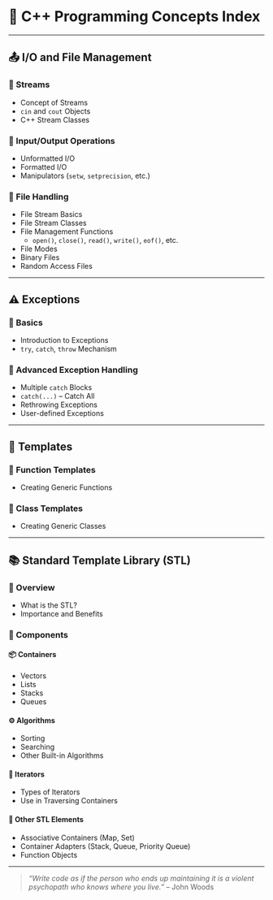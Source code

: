 # 📘 C++ Programming Concepts Index

---

## 📤 I/O and File Management

### 🔹 Streams
- Concept of Streams
- `cin` and `cout` Objects
- C++ Stream Classes

### 🔹 Input/Output Operations
- Unformatted I/O
- Formatted I/O
- Manipulators (`setw`, `setprecision`, etc.)

### 🔹 File Handling
- File Stream Basics
- File Stream Classes
- File Management Functions
  - `open()`, `close()`, `read()`, `write()`, `eof()`, etc.
- File Modes
- Binary Files
- Random Access Files

---

## ⚠️ Exceptions

### 🔹 Basics
- Introduction to Exceptions
- `try`, `catch`, `throw` Mechanism

### 🔹 Advanced Exception Handling
- Multiple `catch` Blocks
- `catch(...)` – Catch All
- Rethrowing Exceptions
- User-defined Exceptions

---

## 🔧 Templates

### 🔹 Function Templates
- Creating Generic Functions

### 🔹 Class Templates
- Creating Generic Classes

---

## 📚 Standard Template Library (STL)

### 🔹 Overview
- What is the STL?
- Importance and Benefits

### 🔹 Components

#### 📦 Containers
- Vectors
- Lists
- Stacks
- Queues

#### ⚙️ Algorithms
- Sorting
- Searching
- Other Built-in Algorithms

#### 🔁 Iterators
- Types of Iterators
- Use in Traversing Containers

#### 🧱 Other STL Elements
- Associative Containers (Map, Set)
- Container Adapters (Stack, Queue, Priority Queue)
- Function Objects

---

> _“Write code as if the person who ends up maintaining it is a violent psychopath who knows where you live.”_ – John Woods

